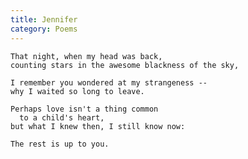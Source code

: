 ```yaml
---
title: Jennifer
category: Poems
---
```


    That night, when my head was back,
    counting stars in the awesome blackness of the sky,

    I remember you wondered at my strangeness --
    why I waited so long to leave.

    Perhaps love isn't a thing common
      to a child's heart,
    but what I knew then, I still know now:

    The rest is up to you.


